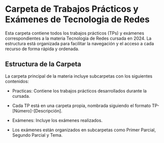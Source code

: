 # Carpeta de Trabajos Prácticos y Exámenes de Tecnologia de Redes
Esta carpeta contiene todos los trabajos prácticos (TPs) y exámenes correspondientes a la materia Tecnologia de Redes cursada en 2024. La estructura está organizada para facilitar la navegación y el acceso a cada recurso de forma rápida y ordenada.
## Estructura de la Carpeta
La carpeta principal de la materia incluye subcarpetas con los siguientes contenidos:

- Practicas: Contiene los trabajos prácticos desarrollados durante la cursada.

- Cada TP está en una carpeta propia, nombrada siguiendo el formato TP-[Número]-[Descripción].

- Exámenes: Incluye los exámenes realizados.

- Los exámenes están organizados en subcarpetas como Primer Parcial, Segundo Parcial y Tema.
